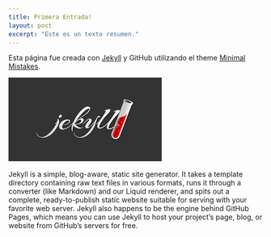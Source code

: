```yaml
---
title: Primera Entrada!
layout: post
excerpt: "Este es un texto resumen."
---
```



Esta página fue creada con [Jekyll](https://jekyllrb.com) y GitHub utilizando el theme [Minimal Mistakes](https://mmistakes.github.io).

![image-left](/images/jekyll-logo.png)


Jekyll is a simple, blog-aware, static site generator. It takes a template directory containing raw text files in various formats, runs it through a converter (like Markdown) and our Liquid renderer, and spits out a complete, ready-to-publish static website suitable for serving with your favorite web server. Jekyll also happens to be the engine behind GitHub Pages, which means you can use Jekyll to host your project’s page, blog, or website from GitHub’s servers for free.












